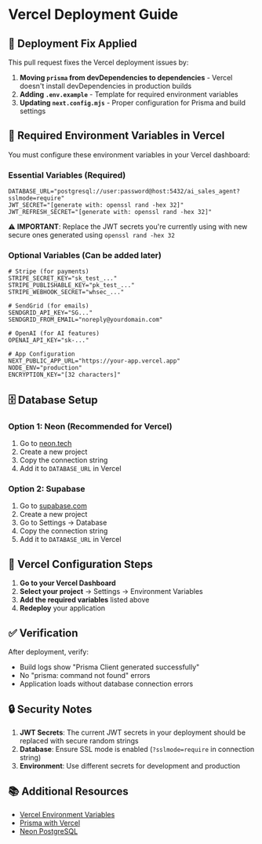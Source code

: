 # Vercel Deployment Guide

## 🚀 Deployment Fix Applied

This pull request fixes the Vercel deployment issues by:

1. **Moving `prisma` from devDependencies to dependencies** - Vercel doesn't install devDependencies in production builds
2. **Adding `.env.example`** - Template for required environment variables
3. **Updating `next.config.mjs`** - Proper configuration for Prisma and build settings

## 📝 Required Environment Variables in Vercel

You must configure these environment variables in your Vercel dashboard:

### Essential Variables (Required)

```env
DATABASE_URL="postgresql://user:password@host:5432/ai_sales_agent?sslmode=require"
JWT_SECRET="[generate with: openssl rand -hex 32]"
JWT_REFRESH_SECRET="[generate with: openssl rand -hex 32]"
```

⚠️ **IMPORTANT**: Replace the JWT secrets you're currently using with new secure ones generated using `openssl rand -hex 32`

### Optional Variables (Can be added later)

```env
# Stripe (for payments)
STRIPE_SECRET_KEY="sk_test_..."
STRIPE_PUBLISHABLE_KEY="pk_test_..."
STRIPE_WEBHOOK_SECRET="whsec_..."

# SendGrid (for emails)
SENDGRID_API_KEY="SG..."
SENDGRID_FROM_EMAIL="noreply@yourdomain.com"

# OpenAI (for AI features)
OPENAI_API_KEY="sk-..."

# App Configuration
NEXT_PUBLIC_APP_URL="https://your-app.vercel.app"
NODE_ENV="production"
ENCRYPTION_KEY="[32 characters]"
```

## 🗄️ Database Setup

### Option 1: Neon (Recommended for Vercel)
1. Go to [neon.tech](https://neon.tech)
2. Create a new project
3. Copy the connection string
4. Add it to `DATABASE_URL` in Vercel

### Option 2: Supabase
1. Go to [supabase.com](https://supabase.com)
2. Create a new project
3. Go to Settings → Database
4. Copy the connection string
5. Add it to `DATABASE_URL` in Vercel

## 🔧 Vercel Configuration Steps

1. **Go to your Vercel Dashboard**
2. **Select your project** → Settings → Environment Variables
3. **Add the required variables** listed above
4. **Redeploy** your application

## ✅ Verification

After deployment, verify:
- Build logs show "Prisma Client generated successfully"
- No "prisma: command not found" errors
- Application loads without database connection errors

## 🔒 Security Notes

1. **JWT Secrets**: The current JWT secrets in your deployment should be replaced with secure random strings
2. **Database**: Ensure SSL mode is enabled (`?sslmode=require` in connection string)
3. **Environment**: Use different secrets for development and production

## 📚 Additional Resources

- [Vercel Environment Variables](https://vercel.com/docs/environment-variables)
- [Prisma with Vercel](https://www.prisma.io/docs/guides/deployment/deployment-guides/deploying-to-vercel)
- [Neon PostgreSQL](https://neon.tech/docs/introduction)

